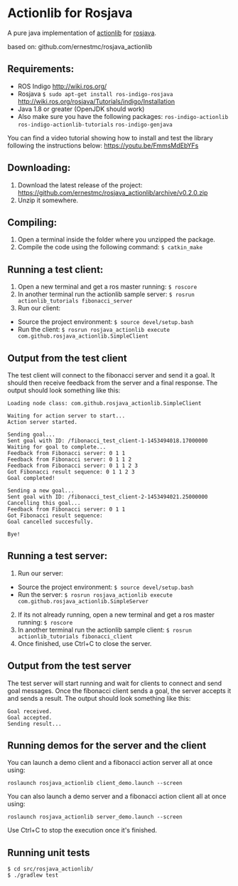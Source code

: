 # Actionlib for Rosjava
A pure java implementation of [actionlib](http://wiki.ros.org/actionlib) for [rosjava](http://wiki.ros.org/rosjava).

based on: github.com/ernestmc/rosjava_actionlib

## Requirements:
* ROS Indigo http://wiki.ros.org/
* Rosjava ```$ sudo apt-get install ros-indigo-rosjava``` http://wiki.ros.org/rosjava/Tutorials/indigo/Installation
* Java 1.8 or greater (OpenJDK should work)
* Also make sure you have the following packages: ```ros-indigo-actionlib``` ```ros-indigo-actionlib-tutorials``` ```ros-indigo-genjava```

You can find a video tutorial showing how to install and test the library following the instructions below:
https://youtu.be/FmmsMdEbYFs

## Downloading:
1. Download the latest release of the project: https://github.com/ernestmc/rosjava_actionlib/archive/v0.2.0.zip
2. Unzip it somewhere.

## Compiling:
1. Open a terminal inside the folder where you unzipped the package.
2. Compile the code using the following command: ```$ catkin_make```

## Running a test client:
1. Open a new terminal and get a ros master running: ```$ roscore```
2. In another terminal run the actionlib sample server: ```$ rosrun actionlib_tutorials fibonacci_server```
3. Run our client:
  * Source the project environment: ```$ source devel/setup.bash```
  * Run the client: ```$ rosrun rosjava_actionlib execute com.github.rosjava_actionlib.SimpleClient```

## Output from the test client
The test client will connect to the fibonacci server and send it a goal. It
should then receive feedback from the server and a final response. The output
should look something like this:
```
Loading node class: com.github.rosjava_actionlib.SimpleClient

Waiting for action server to start...
Action server started.

Sending goal...
Sent goal with ID: /fibonacci_test_client-1-1453494018.17000000
Waiting for goal to complete...
Feedback from Fibonacci server: 0 1 1
Feedback from Fibonacci server: 0 1 1 2
Feedback from Fibonacci server: 0 1 1 2 3
Got Fibonacci result sequence: 0 1 1 2 3
Goal completed!

Sending a new goal...
Sent goal with ID: /fibonacci_test_client-2-1453494021.25000000
Cancelling this goal...
Feedback from Fibonacci server: 0 1 1
Got Fibonacci result sequence:
Goal cancelled succesfully.

Bye!
```

## Running a test server:
1. Run our server:
  * Source the project environment: ```$ source devel/setup.bash```
  * Run the server: ```$ rosrun rosjava_actionlib execute com.github.rosjava_actionlib.SimpleServer```
2. If its not already running, open a new terminal and get a ros master running: ```$ roscore```
3. In another terminal run the actionlib sample client: ```$ rosrun actionlib_tutorials fibonacci_client```
4. Once finished, use Ctrl+C to close the server.

## Output from the test server
The test server will start running and wait for clients to connect and send goal messages.
Once the fibonacci client sends a goal, the server accepts it and sends a result. The output
should look something like this:
```
Goal received.
Goal accepted.
Sending result...
```

## Running demos for the server and the client
You can launch a demo client and a fibonacci action server all at once using:
```
roslaunch rosjava_actionlib client_demo.launch --screen
```


You can also launch a demo server and a fibonacci action client all at once using:
```
roslaunch rosjava_actionlib server_demo.launch --screen
```

Use Ctrl+C to stop the execution once it's finished.


## Running unit tests
```
$ cd src/rosjava_actionlib/
$ ./gradlew test
```
